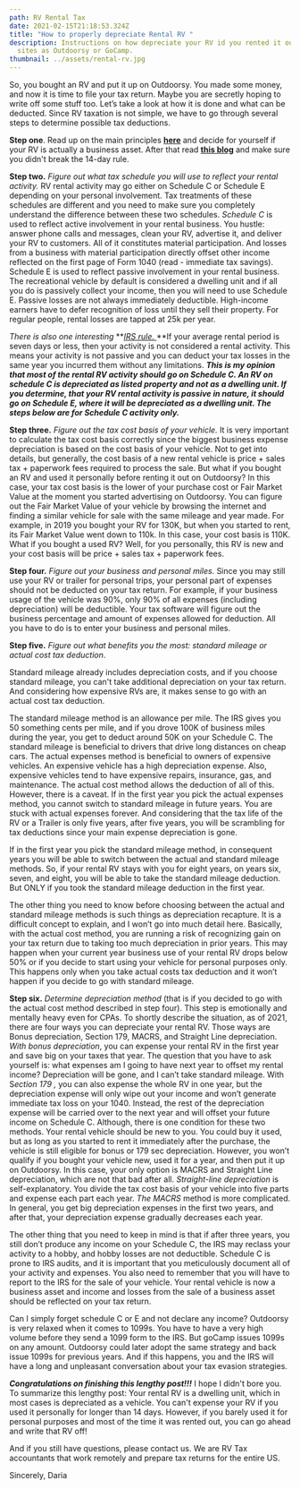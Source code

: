 ```yaml
---
path: RV Rental Tax
date: 2021-02-15T21:18:53.324Z
title: "How to properly depreciate Rental RV "
description: Instructions on how depreciate your RV id you rented it out on such
  sites as Outdoorsy or GoCamp.
thumbnail: ../assets/rental-rv.jpg
---
```

So, you bought an RV and put it up on Outdoorsy. You made some money, and now it is time to file your tax return. Maybe you are secretly hoping to write off some stuff too. Let’s take a look at how it is done and what can be deducted. Since RV taxation is not simple, we have to go through several steps to determine possible tax deductions.

**Step one**. Read up on the main principles **[here](https://rvtaxgroup.com/blog/can-i-write-off-my-rv/)** and decide for yourself if your RV is actually a business asset. After that read **[this blog](https://rvtaxgroup.com/blog/is-my-rv-a-dwelling-unit-or-a-listed-property-its-both/)** and make sure you didn't break the 14-day rule.

**Step two.** *Figure out what tax schedule you will use to reflect your rental activity.* RV rental activity may go either on Schedule C or Schedule E depending on your personal involvement. Tax treatments of these schedules are different and you need to make sure you completely understand the difference between these two schedules.
*Schedule C* is used to reflect active involvement in your rental business. You hustle: answer phone calls and messages, clean your RV, advertise it, and deliver your RV to customers. All of it constitutes material participation. And losses from a business with material participation directly offset other income reflected on the first page of Form 1040 (read - immediate tax savings). 
Schedule E is used to reflect passive involvement in your rental business. The recreational vehicle by default is considered a dwelling unit and if all you do is passively collect your income, then you will need to use Schedule E. Passive losses are not always immediately deductible. High-income earners have to defer recognition of loss until they sell their property. For regular people, rental losses are tapped at 25k per year. 


*There is also one interesting* **[*IRS rule.* ](https://www.law.cornell.edu/cfr/text/26/1.469-1T)**If your average rental period is seven days or less, then your activity is not considered a rental activity. This means your activity is not passive and you can deduct your tax losses in the same year you incurred them without any limitations. ***This is my opinion that most of the rental RV activity should go on Schedule C. An RV on schedule C is depreciated as listed property and not as a dwelling unit. If you determine, that your RV rental activity is passive in nature, it should go on Schedule E, where it will be depreciated as a dwelling unit. The steps below are for Schedule C activity only.*** 

**Step three.** *Figure out the tax cost basis of your vehicle.* It is very important to calculate the tax cost basis correctly since the biggest business expense depreciation is based on the cost basis of your vehicle. Not to get into details, but generally, the cost basis of a new rental vehicle is price + sales tax + paperwork fees required to process the sale. 
But what if you bought an RV and used it personally before renting it out on Outdoorsy? In this case, your tax cost basis is the lower of your purchase cost or Fair Market Value at the moment you started advertising on Outdoorsy. You can figure out the Fair Market Value of your vehicle by browsing the internet and finding a similar vehicle for sale with the same mileage and year made. 
For example, in 2019 you bought your RV for 130K, but when you started to rent, its Fair Market Value went down to 110k. In this case, your cost basis is 110K. What if you bought a used RV? Well, for you personally, this RV is new and your cost basis will be price + sales tax + paperwork fees.

**Step four.** *Figure out your business and personal miles.* Since you may still use your RV or trailer for personal trips, your personal part of expenses should not be deducted on your tax return. 
For example, if your business usage of the vehicle was 90%, only 90% of all expenses (including depreciation) will be deductible. Your tax software will figure out the business percentage and amount of expenses allowed for deduction. All you have to do is to enter your business and personal miles. 


**Step five.** *Figure out what benefits you the most: standard mileage or actual cost tax deduction*. 

Standard mileage already includes depreciation costs, and if you choose standard mileage, you can't take additional depreciation on your tax return. And considering how expensive RVs are, it makes sense to go with an actual cost tax deduction. 

The standard mileage method is an allowance per mile. The IRS gives you 50 something cents per mile, and if you drove 100K of business miles during the year, you get to deduct around 50K on your Schedule C. The standard mileage is beneficial to drivers that drive long distances on cheap cars. 
The actual expenses method is beneficial to owners of expensive vehicles. An expensive vehicle has a high depreciation expense. Also, expensive vehicles tend to have expensive repairs, insurance, gas, and maintenance. The actual cost method allows the deduction of all of this. 
However, there is a caveat. If in the first year you pick the actual expenses method, you cannot switch to standard mileage in future years. You are stuck with actual expenses forever. And considering that the tax life of the RV or a Trailer is only five years, after five years, you will be scrambling for tax deductions since your main expense depreciation is gone. 


If in the first year you pick the standard mileage method, in consequent years you will be able to switch between the actual and standard mileage methods. So, if your rental RV stays with you for eight years, on years six, seven, and eight, you will be able to take the standard mileage deduction. But ONLY if you took the standard mileage deduction in the first year.

The other thing you need to know before choosing between the actual and standard mileage methods is such things as depreciation recapture. It is a difficult concept to explain, and I won’t go into much detail here. Basically, with the actual cost method, you are running a risk of recognizing gain on your tax return due to taking too much depreciation in prior years. This may happen when your current year business use of your rental RV drops below 50% or if you decide to start using your vehicle for personal purposes only. This happens only when you take actual costs tax deduction and it won’t happen if you decide to go with standard mileage.

**Step six.** *Determine depreciation method* (that is if you decided to go with the actual cost method described in step four). This step is emotionally and mentally heavy even for CPAs. To shortly describe the situation, as of 2021, there are four ways you can depreciate your rental RV. Those ways are Bonus depreciation, Section 179, MACRS, and Straight Line depreciation. 
*With bonus depreciation*, you can expense your rental RV in the first year and save big on your taxes that year. The question that you have to ask yourself is: what expenses am I going to have next year to offset my rental income? Depreciation will be gone, and I can’t take standard mileage. 
With S*ection 179 ,* you can also expense the whole RV in one year, but the depreciation expense will only wipe out your income and won’t generate immediate tax loss on your 1040. Instead, the rest of the depreciation expense will be carried over to the next year and will offset your future income on Schedule C. Although, there is one condition for these two methods. Your rental vehicle should be new to you. You could buy it used, but as long as you started to rent it immediately after the purchase, the vehicle is still eligible for bonus or 179 sec depreciation. However, you won’t qualify if you bought your vehicle new, used it for a year, and then put it up on Outdoorsy. 
In this case, your only option is MACRS and Straight Line depreciation, which are not that bad after all. *Straight-line depreciation* is self-explanatory. You divide the tax cost basis of your vehicle into five parts and expense each part each year. *The MACRS* method is more complicated. In general, you get big depreciation expenses in the first two years, and after that, your depreciation expense gradually decreases each year. 


The other thing that you need to keep in mind is that if after three years, you still don’t produce any income on your Schedule C, the IRS may reclass your activity to a hobby, and hobby losses are not deductible. Schedule C is prone to IRS audits, and it is important that you meticulously document all of your activity and expenses. You also need to remember that you will have to report to the IRS for the sale of your vehicle. Your rental vehicle is now a business asset and income and losses from the sale of a business asset should be reflected on your tax return.


Can I simply forget schedule C or E and not declare any income? Outdoorsy is very relaxed when it comes to 1099s. You have to have a very high volume before they send a 1099 form to the IRS. But goCamp issues 1099s on any amount. Outdoorsy could later adopt the same strategy and back issue 1099s for previous years. And if this happens, you and the IRS will have a long and unpleasant conversation about your tax evasion strategies.

***Congratulations on finishing this lengthy post!!!*** I hope I didn't bore you. To summarize this lengthy post: Your rental RV is a dwelling unit, which in most cases is depreciated as a vehicle. You can't expense your RV if you used it personally for longer than 14 days. However, if you barely used it for personal purposes and most of the time it was rented out, you can go ahead and write that RV off!

 And if you still have questions, please contact us. We are RV Tax accountants that work remotely and prepare tax returns for the entire US. 

Sincerely,
Daria